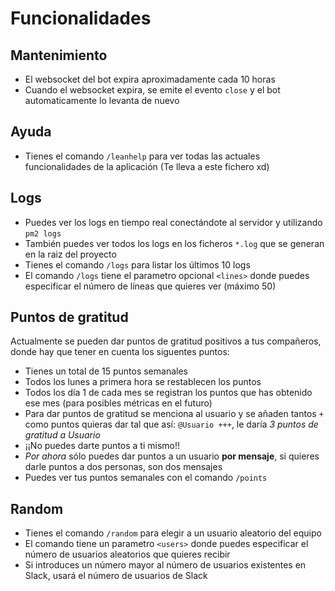 # Funcionalidades

## Mantenimiento
- El websocket del bot expira aproximadamente cada 10 horas
- Cuando el websocket expira, se emite el evento `close` y el bot automaticamente lo levanta de nuevo

## Ayuda
- Tienes el comando `/leanhelp` para ver todas las actuales funcionalidades de la aplicación (Te lleva a este fichero xd)

## Logs
- Puedes ver los logs en tiempo real conectándote al servidor y utilizando `pm2 logs`
- También puedes ver todos los logs en los ficheros `*.log` que se generan en la raiz del proyecto
- Tienes el comando `/logs` para listar los últimos 10 logs
- El comando `/logs` tiene el parametro opcional `<lines>` donde puedes especificar el número de líneas que quieres ver (máximo 50)

## Puntos de gratitud
Actualmente se pueden dar puntos de gratitud positivos a tus compañeros, donde hay que tener en cuenta los siguentes puntos:
- Tienes un total de 15 puntos semanales
- Todos los lunes a primera hora se restablecen los puntos
- Todos los día 1 de cada mes se registran los puntos que has obtenido ese mes (para posibles métricas en el futuro)
- Para dar puntos de gratitud se menciona al usuario y se añaden tantos `+` como puntos quieras dar tal que así: `@Usuario +++`, le daría *3 puntos de gratitud a Usuario*
- ¡¡No puedes darte puntos a ti mismo!!
- *Por ahora* sólo puedes dar puntos a un usuario **por mensaje**, si quieres darle puntos a dos personas, son dos mensajes
- Puedes ver tus puntos semanales con el comando `/points`

## Random
- Tienes el comando `/random` para elegir a un usuario aleatorio del equipo
- El comando tiene un parametro `<users>` donde puedes especificar el número de usuarios aleatorios que quieres recibir
- Si introduces un número mayor al número de usuarios existentes en Slack, usará el número de usuarios de Slack